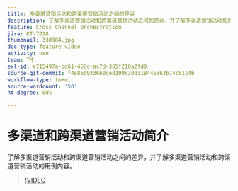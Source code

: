 ```yaml
---
title: 多渠道营销活动和跨渠道营销活动之间的差异
description: 了解多渠道营销活动和跨渠道营销活动之间的差异，并了解多渠道营销活动和跨渠道营销活动的用例内容。
feature: Cross Channel Orchestration
jira: KT-7018
thumbnail: 330984.jpg
doc-type: feature video
activity: use
team: TM
exl-id: e715497a-bd61-458c-ac7d-365f210a2fd9
source-git-commit: f4e86b933660ced199c30d318445363b74c51c4b
workflow-type: tm+mt
source-wordcount: '50'
ht-degree: 88%

---
```


# 多渠道和跨渠道营销活动简介

了解多渠道营销活动和跨渠道营销活动之间的差异，并了解多渠道营销活动和跨渠道营销活动的用例内容。

>[!VIDEO](https://video.tv.adobe.com/v/330984?quality=12&learn=on)
